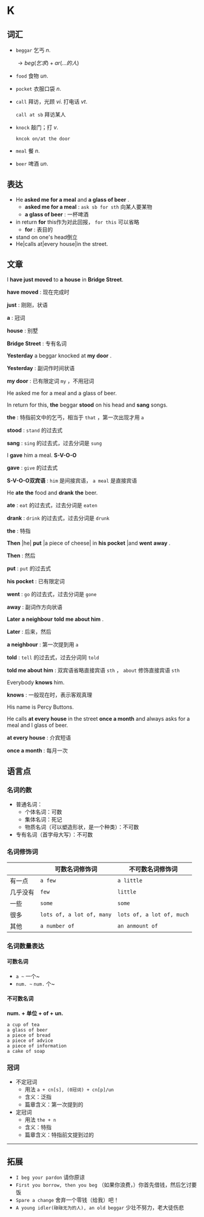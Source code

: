 # K

## 词汇

-  `beggar` 乞丐 $n.$ 

   $\to beg(乞求) + ar(...的人)$ 

-  `food` 食物 $un.$ 

-  `pocket` 衣服口袋 $n.$ 

- `call` 拜访，光顾 $vi.$ 打电话 $vt.$ 

   `call at sb` 拜访某人 

-  `knock` 敲门；打 $v.$ 

   `kncok on/at the door` 

-  `meal` 餐 $n.$ 

-   `beer` 啤酒 $un.$ 

## 表达

- He **asked me for a meal** and **a glass of beer** . 
  -  **asked me for a meal** :  `ask sb for sth` 向某人要某物
  -  **a glass of beer** : 一杯啤酒
- in return **for** this作为对此回报， `for this` 可以省略
  -  **for** : 表目的
- stand on one's head倒立
- He|calls at|every house|in the street.

## 文章

I **have just moved** to **a** **house** in **Bridge Street**.

 **have moved** : 现在完成时

 **just** : 刚刚，状语

 **a** : 冠词

 **house** : 别墅

 **Bridge Street** : 专有名词

 **Yesterday** a beggar knocked at **my door** .

 **Yesterday** : 副词作时间状语

 **my door** : 已有限定词 `my` ，不用冠词

He asked me for a meal and a glass of beer.

In return for this, **the** beggar **stood** on his head and **sang** songs.

 **the** : 特指前文中的乞丐，相当于 `that` ，第一次出现才用 `a` 

 **stood** :  `stand` 的过去式

 **sang** :  `sing` 的过去式，过去分词是 `sung` 

I **gave** him a meal. **S-V-O-O**

 **gave** :  `give` 的过去式

 **S-V-O-O双宾语** :  `him` 是间接宾语， `a meal` 是直接宾语

He **ate** **the** food and **drank** **the** beer.

 **ate** :  `eat` 的过去式，过去分词是 `eaten`

 **drank** :  `drink` 的过去式，过去分词是 `drunk` 

 **the** : 特指

 **Then** |he| **put** |a piece of cheese| in **his pocket** |and **went** **away** .

 **Then** : 然后

 **put** :  `put` 的过去式

 **his pocket** : 已有限定词

 **went** :  `go` 的过去式，过去分词是 `gone` 

 **away** : 副词作方向状语

 **Later** **a neighbour** **told** **me about him** .

 **Later** : 后来，然后

 **a neighbour** : 第一次提到用 `a` 

 **told** :  `tell` 的过去式，过去分词同 `told` 

 **told me about him** : 双宾语省略直接宾语 `sth` ， `about` 修饰直接宾语 `sth` 

Everybody **knows** him.

 **knows** : 一般现在时，表示客观真理

His name is Percy Buttons.

He calls **at every house** in the street **once a month** and  always asks for a meal and l glass of beer.

 **at every house** : 介宾短语

 **once a month** : 每月一次

## 语言点

### 名词的数

- 普通名词：
  - 个体名词：可数
  - 集体名词：死记
  - 物质名词（可以塑造形状，是一个种类）：不可数
- 专有名词（首字母大写）：不可数

### 名词修饰词

|          | 可数名词修饰词            | 不可数名词修饰词          |
| -------- | ------------------------- | ------------------------- |
| 有一点   | `a few`                   | `a little`                |
| 几乎没有 | `few`                     | `little`                  |
| 一些     | `some`                    | `some`                    |
| 很多     | `lots of, a lot of, many` | `lots of, a lot of, much` |
| 其他     | `a number of`             | `an anmount of`           |

### 名词数量表达

#### 可数名词

-  `a ~` 一个~
-  `num. ~`  `num.` 个~

#### 不可数名词

 $\mathbf{num. + 单位 + of + un.}$ 

```text
a cup of tea
a glass of beer
a piece of bread
a piece of advice
a piece of information
a cake of soap
```

### 冠词

- 不定冠词
  - 用法 `a + cn[s], (0冠词) + cn[p]/un` 
  - 含义：泛指
  - 篇章含义：第一次提到的
- 定冠词
  - 用法 `the + n` 
  - 含义：特指
  - 篇章含义：特指前文提到过的

---

## 拓展

-  `I beg your pardon` 请你原谅
-  `First you borrow, then you beg` （如果你浪费，）你首先借钱，然后乞讨要饭
-  `Spare a change` 舍弃一个零钱（给我）吧！
-  `A young idler(碌碌无为的人), an old beggar` 少壮不努力，老大徒伤悲

